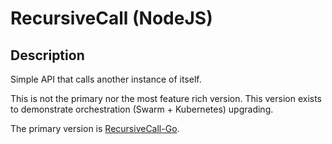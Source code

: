 # RecursiveCall (NodeJS)

## Description

Simple API that calls another instance of itself.

This is not the primary nor the most feature rich version. This version exists to demonstrate orchestration (Swarm + Kubernetes) upgrading.

The primary version is [RecursiveCall-Go](https://github.com/davidbetz/recursivecall-go).
